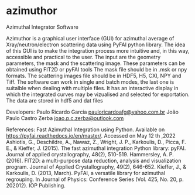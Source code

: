 # azimuthor
Azimuthal Integrator Software

Azimuthor is a graphical user interface (GUI) for azimuthal average of Xray/neutron/electron 
scattering data using PyFAI python library. The idea of this GUI is to make the integration 
process more intuitive and, in this way, accessible and practical to the user. 
The input are the geometry parameters, the mask and the scattering image. These
parameters can be obtained using FIT2D or pyFAI tools
The mask file should be in .msk or npy formats. The scattering images file should be in
HDF5, H5, CXI, NPY and Tiff.
The software can work in single and batch modes, the last one is suitalble when dealing
with multiple files. It has an interactive display in which the integrated curves may be
vizualised and selected for exportation. The data are stored in hdf5 and dat files

Developers: 
Paulo Ricardo Garcia <pauloricardoafg@yahoo.com.br>
João Paulo Castro Zerba <joao.p.c.zerba@outlook.com>

References:
Fast Azimuthal Integration using Python. Available on https://pyfai.readthedocs.io/en/master/.
Accessed on May 12
th
,2022
Ashiotis, G., Deschildre, A., Nawaz, Z., Wright, J. P., Karkoulis, D., Picca, F. E., & Kieffer, J. (2015).
The fast azimuthal integration Python library: pyFAI. Journal of applied crystallography, 48(2), 510-519.
Hammersley, A. P. (2016). FIT2D: a multi-purpose data reduction, analysis and visualization
program. Journal of Applied Crystallography, 49(2), 646-652.
Kieffer, J., & Karkoulis, D. (2013, March). PyFAI, a versatile library for azimuthal regrouping. In Journal
of Physics: Conference Series (Vol. 425, No. 20, p. 202012). IOP Publishing.
